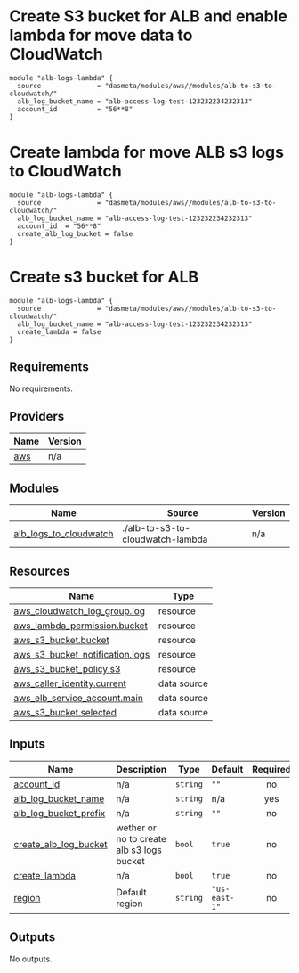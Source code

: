 # Create S3 bucket for ALB and enable lambda for move data to CloudWatch
```
module "alb-logs-lambda" {
  source              = "dasmeta/modules/aws//modules/alb-to-s3-to-cloudwatch/"
  alb_log_bucket_name = "alb-access-log-test-123232234232313"
  account_id          = "56**8"
}

```

# Create lambda for move ALB s3 logs to CloudWatch
```
module "alb-logs-lambda" {
  source              = "dasmeta/modules/aws//modules/alb-to-s3-to-cloudwatch/"
  alb_log_bucket_name = "alb-access-log-test-123232234232313"
  account_id  = "56**8"
  create_alb_log_bucket = false
}
```

# Create s3 bucket for ALB 
```
module "alb-logs-lambda" {
  source              = "dasmeta/modules/aws//modules/alb-to-s3-to-cloudwatch/"
  alb_log_bucket_name = "alb-access-log-test-123232234232313"
  create_lambda = false
}
```
<!-- BEGIN_TF_DOCS -->
## Requirements

No requirements.

## Providers

| Name | Version |
|------|---------|
| <a name="provider_aws"></a> [aws](#provider\_aws) | n/a |

## Modules

| Name | Source | Version |
|------|--------|---------|
| <a name="module_alb_logs_to_cloudwatch"></a> [alb\_logs\_to\_cloudwatch](#module\_alb\_logs\_to\_cloudwatch) | ./alb-to-s3-to-cloudwatch-lambda | n/a |

## Resources

| Name | Type |
|------|------|
| [aws_cloudwatch_log_group.log](https://registry.terraform.io/providers/hashicorp/aws/latest/docs/resources/cloudwatch_log_group) | resource |
| [aws_lambda_permission.bucket](https://registry.terraform.io/providers/hashicorp/aws/latest/docs/resources/lambda_permission) | resource |
| [aws_s3_bucket.bucket](https://registry.terraform.io/providers/hashicorp/aws/latest/docs/resources/s3_bucket) | resource |
| [aws_s3_bucket_notification.logs](https://registry.terraform.io/providers/hashicorp/aws/latest/docs/resources/s3_bucket_notification) | resource |
| [aws_s3_bucket_policy.s3](https://registry.terraform.io/providers/hashicorp/aws/latest/docs/resources/s3_bucket_policy) | resource |
| [aws_caller_identity.current](https://registry.terraform.io/providers/hashicorp/aws/latest/docs/data-sources/caller_identity) | data source |
| [aws_elb_service_account.main](https://registry.terraform.io/providers/hashicorp/aws/latest/docs/data-sources/elb_service_account) | data source |
| [aws_s3_bucket.selected](https://registry.terraform.io/providers/hashicorp/aws/latest/docs/data-sources/s3_bucket) | data source |

## Inputs

| Name | Description | Type | Default | Required |
|------|-------------|------|---------|:--------:|
| <a name="input_account_id"></a> [account\_id](#input\_account\_id) | n/a | `string` | `""` | no |
| <a name="input_alb_log_bucket_name"></a> [alb\_log\_bucket\_name](#input\_alb\_log\_bucket\_name) | n/a | `string` | n/a | yes |
| <a name="input_alb_log_bucket_prefix"></a> [alb\_log\_bucket\_prefix](#input\_alb\_log\_bucket\_prefix) | n/a | `string` | `""` | no |
| <a name="input_create_alb_log_bucket"></a> [create\_alb\_log\_bucket](#input\_create\_alb\_log\_bucket) | wether or no to create alb s3 logs bucket | `bool` | `true` | no |
| <a name="input_create_lambda"></a> [create\_lambda](#input\_create\_lambda) | n/a | `bool` | `true` | no |
| <a name="input_region"></a> [region](#input\_region) | Default region | `string` | `"us-east-1"` | no |

## Outputs

No outputs.
<!-- END_TF_DOCS -->